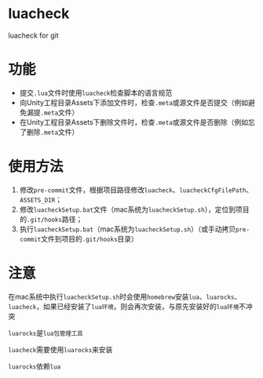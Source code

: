 # luacheck
luacheck for git

# 功能
* 提交`.lua`文件时使用`luacheck`检查脚本的语言规范
* 向Unity工程目录Assets下添加文件时，检查`.meta`或源文件是否提交（例如避免漏提`.meta`文件）
* 在Unity工程目录Assets下删除文件时，检查`.meta`或源文件是否删除（例如忘了删除`.meta`文件）

# 使用方法
1. 修改`pre-commit`文件，根据项目路径修改`luacheck`、`luacheckCfgFilePath`、`ASSETS_DIR`；
2. 修改`luacheckSetup.bat`文件（mac系统为`luacheckSetup.sh`），定位到项目的`.git/hooks`路径；
3. 执行`luacheckSetup.bat`（mac系统为`luacheckSetup.sh`）（或手动拷贝`pre-commit`文件到项目的`.git/hooks`目录）

# 注意
在mac系统中执行`luacheckSetup.sh`时会使用`homebrew`安装`lua`、`luarocks`、`luacheck`，如果已经安装了`lua环境`，则会再次安装，与原先安装好的`lua环境`不冲突

`luarocks`是`lua包管理工具`

`luacheck`需要使用`luarocks`来安装

`luarocks`依赖`lua`
